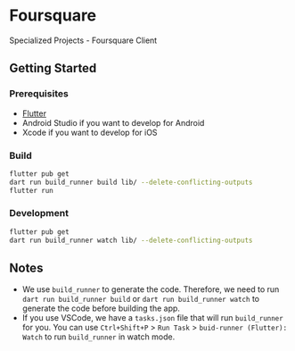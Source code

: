 # Foursquare

Specialized Projects - Foursquare Client

## Getting Started

### Prerequisites

- [Flutter](https://flutter.dev/docs/get-started/install)
- Android Studio if you want to develop for Android
- Xcode if you want to develop for iOS

### Build

```sh
flutter pub get
dart run build_runner build lib/ --delete-conflicting-outputs
flutter run
```

### Development

```sh
flutter pub get
dart run build_runner watch lib/ --delete-conflicting-outputs
```

## Notes

- We use `build_runner` to generate the code. Therefore, we need to run `dart run build_runner build` or `dart run build_runner watch` to generate the code before building the app.
- If you use VSCode, we have a `tasks.json` file that will run `build_runner` for you. You can use `Ctrl+Shift+P` > `Run Task` > `buid-runner (Flutter): Watch` to run `build_runner` in watch mode.
